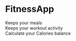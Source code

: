 # FitnessApp 
<div>Keeps your meals</div>
<div>Keeps your workout activity</div>
<div>Calculate your Calories balance</div>
